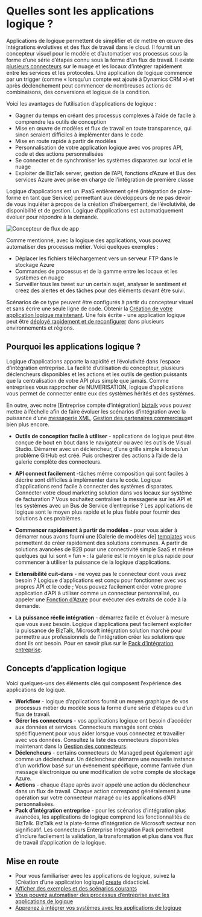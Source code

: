 <properties 
    pageTitle="Quelles sont les applications logique ?" 
    description="En savoir plus sur App Apps de logique de Service" 
    authors="kevinlam1" 
    manager="dwrede" 
    editor="" 
    services="logic-apps" 
    documentationCenter=""/>

<tags
    ms.service="logic-apps"
    ms.workload="na"
    ms.tgt_pltfrm="na"
    ms.devlang="na"
    ms.topic="hero-article" 
    ms.date="10/12/2016"
    ms.author="klam"/>

# <a name="what-are-logic-apps"></a>Quelles sont les applications logique ?

Applications de logique permettent de simplifier et de mettre en œuvre des intégrations évolutives et des flux de travail dans le cloud. Il fournit un concepteur visuel pour le modèle et d’automatiser vos processus sous la forme d’une série d’étapes connu sous la forme d’un flux de travail.  Il existe [plusieurs connecteurs](../connectors/apis-list.md) sur le nuage et les locaux d’intégrer rapidement entre les services et les protocoles.  Une application de logique commence par un trigger (comme « lorsqu’un compte est ajouté à Dynamics CRM ») et après déclenchement peut commencer de nombreuses actions de combinaisons, des conversions et logique de la condition.

Voici les avantages de l’utilisation d’applications de logique :  

- Gagner du temps en créant des processus complexes à l’aide de facile à comprendre les outils de conception
- Mise en œuvre de modèles et flux de travail en toute transparence, qui sinon seraient difficiles à implémenter dans le code
- Mise en route rapide à partir de modèles
- Personnalisation de votre application logique avec vos propres API, code et des actions personnalisées
- Se connecter et de synchroniser les systèmes disparates sur local et le nuage
- Exploiter de BizTalk server, gestion de l’API, fonctions d’Azure et Bus des services Azure avec prise en charge de l’intégration de première classe

Logique d’applications est un iPaaS entièrement géré (intégration de plate-forme en tant que Service) permettant aux développeurs de ne pas devoir de vous inquiéter à propos de la création d’hébergement, de l’évolutivité, de disponibilité et de gestion.  Logique d’applications est automatiquement évoluer pour répondre à la demande.

![Concepteur de flux de app](./media/app-service-logic-what-are-logic-apps/LogicAppCapture2.png)

Comme mentionné, avec la logique des applications, vous pouvez automatiser des processus métier. Voici quelques exemples :  
 
* Déplacer les fichiers téléchargement vers un serveur FTP dans le stockage Azure
* Commandes de processus et de la gamme entre les locaux et les systèmes en nuage
* Surveiller tous les tweet sur un certain sujet, analyser le sentiment et créez des alertes et des tâches pour des éléments devant être suivi.

Scénarios de ce type peuvent être configurés à partir du concepteur visuel et sans écrire une seule ligne de code. Obtenir la [Création de votre application logique maintenant][create].  Une fois écrite - une application logique peut être [déployé rapidement et de reconfigurer](app-service-logic-create-deploy-template.md) dans plusieurs environnements et régions.

## <a name="why-logic-apps"></a>Pourquoi les applications logique ?

Logique d’applications apporte la rapidité et l’évolutivité dans l’espace d’intégration entreprise.  La facilité d’utilisation du concepteur, plusieurs déclencheurs disponibles et les actions et les outils de gestion puissants que la centralisation de votre API plus simple que jamais.  Comme entreprises vous rapprocher de NUMERISATION, logique d’applications vous permet de connecter entre eux des systèmes hérités et des systèmes.

En outre, avec notre [Entreprise compte d’intégration] [ biztalk] vous pouvez mettre à l’échelle afin de faire évoluer les scénarios d’intégration avec la puissance d’une [messagerie XML][xml], [Gestion des partenaires commerciaux][tpm]et bien plus encore.

- **Outils de conception facile à utiliser** - applications de logique peut être conçue de bout en bout dans le navigateur ou avec les outils de Visual Studio. Démarrer avec un déclencheur, d’une grille simple à lorsqu’un problème GitHub est créé. Puis orchestrer des actions à l’aide de la galerie complète des connecteurs.

- **API connect facilement** -tâches même composition qui sont faciles à décrire sont difficiles à implémenter dans le code. Logique d’applications rend facile à connecter des systèmes disparates. Connecter votre cloud marketing solution dans vos locaux sur système de facturation ? Vous souhaitez centraliser la messagerie sur les API et les systèmes avec un Bus de Service d’entreprise ? Les applications de logique sont le moyen plus rapide et le plus fiable pour fournir des solutions à ces problèmes.

- **Commencer rapidement à partir de modèles** - pour vous aider à démarrer nous avons fourni une [Galerie de modèles de] [ templates] vous permettent de créer rapidement des solutions communes. À partir de solutions avancées de B2B pour une connectivité simple SaaS et même quelques qui lui sont « fun » : la galerie est le moyen le plus rapide pour commencer à utiliser la puissance de la logique d’applications.

- **Extensibilité cuit-dans** - ne voyez pas le connecteur dont vous avez besoin ? Logique d’applications est conçu pour fonctionner avec vos propres API et le code ; Vous pouvez facilement créer votre propre application d’API à utiliser comme un connecteur personnalisé, ou appeler une [Fonction d’Azure](https://functions.azure.com) pour exécuter des extraits de code à la demande. 

- **La puissance réelle intégration** - démarrez facile et évoluer à mesure que vous avez besoin. Logique d’applications peut facilement exploiter la puissance de BizTalk, Microsoft intégration solution marché pour permettre aux professionnels de l’intégration créer les solutions que dont ils ont besoin. Pour en savoir plus sur le [Pack d’intégration entreprise](./app-service-logic-enterprise-integration-overview.md).

## <a name="logic-app-concepts"></a>Concepts d’application logique

Voici quelques-uns des éléments clés qui composent l’expérience des applications de logique. 

- **Workflow** - logique d’applications fournit un moyen graphique de vos processus métier du modèle sous la forme d’une série d’étapes ou d’un flux de travail.
- **Gérer les connecteurs** - vos applications logique ont besoin d’accéder aux données et services. Connecteurs managés sont créés spécifiquement pour vous aider lorsque vous connectez et travailler avec vos données. Consultez la liste des connecteurs disponibles maintenant dans la [Gestion des connecteurs][managedapis].
- **Déclencheurs** - certains connecteurs de Managed peut également agir comme un déclencheur. Un déclencheur démarre une nouvelle instance d’un workflow basé sur un événement spécifique, comme l’arrivée d’un message électronique ou une modification de votre compte de stockage Azure.
-  **Actions** - chaque étape après avoir appelé une action du déclencheur dans un flux de travail. Chaque action correspond généralement à une opération sur votre connecteur managé ou les applications d’API personnalisées.
- **Pack d’intégration entreprise** - pour les scénarios d’intégration plus avancées, les applications de logique comprend les fonctionnalités de BizTalk. BizTalk est la plate-forme d’intégration de Microsoft secteur non significatif. Les connecteurs Enterprise Integration Pack permettent d’inclure facilement la validation, la transformation et plus dans vos flux de travail d’application de la logique.

## <a name="getting-started"></a>Mise en route  

- Pour vous familiariser avec les applications de logique, suivez la [Création d’une application logique] [ create] didacticiel.  
- [Afficher des exemples et des scénarios courants](app-service-logic-examples-and-scenarios.md)
- [Vous pouvez automatiser des processus d’entreprise avec les applications de logique](http://channel9.msdn.com/Events/Build/2016/T694) 
- [Apprenez à intégrer vos systèmes avec les applications de logique](http://channel9.msdn.com/Events/Build/2016/P462)

[biztalk]: app-service-logic-enterprise-integration-accounts.md
[appservice]: ../app-service/app-service-value-prop-what-is.md
[create]: app-service-logic-create-a-logic-app.md
[managedapis]: ../connectors/apis-list.md
[tpm]: app-service-logic-enterprise-integration-accounts.md
[xml]: app-service-logic-enterprise-integration-b2b.md
[templates]: app-service-logic-use-logic-app-templates.md
